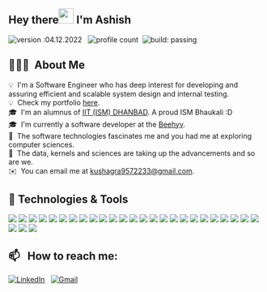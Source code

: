 ## Hey there<img src="https://raw.githubusercontent.com/MartinHeinz/MartinHeinz/master/wave.gif" width="30px"> I'm Ashish
![version :04.12.2022](https://img.shields.io/badge/version-04.12.2022-informational) &nbsp;
![profile count](https://komarev.com/ghpvc/?username=AshishRanjan2910&color=red)&nbsp;
![build: passing](https://img.shields.io/badge/build-passing-success)


## 👨🏻‍💻 &nbsp;About Me

💡 &nbsp;I'm a Software Engineer who has deep interest for developing and assuring efficient and scalable system design and internal testing.\
💡 &nbsp;Check my portfolio [here](https://surfwithranjan.netlify.app/).\
🎓 &nbsp;I'm an alumnus of [IIT (ISM) DHANBAD](https://www.iitism.ac.in/iitismnew/). A proud ISM Bhaukali :D \
🎓 &nbsp;I'm currently a software developer at the [Beehyv](https://www.beehyv.com/). \
🌱 &nbsp;The software technologies fascinates me and you had me at exploring computer sciences.\
🌱 &nbsp;The data, kernels and sciences are taking up the advancements and so are we.\
✉️ &nbsp;You can email me at kushagra9572233@gmail.com.

## 🔧 Technologies & Tools
![](https://img.shields.io/badge/Code-Java-informational?style=flat&logo=java&logoColor=white&color=2bbc8a)
![](https://img.shields.io/badge/Code-Python-informational?style=flat&logo=python&logoColor=white&color=2bbc8a)
![](https://img.shields.io/badge/Code-C++-informational?style=flat&logo=c%2B%2B&logoColor=white&color=2bbc8a)
![](https://img.shields.io/badge/Code-JavaScript-informational?style=flat&logo=javascript&logoColor=white&color=2bbc8a)
![](https://img.shields.io/badge/Code-CSS3-informational?style=flat&logo=css3&logoColor=white&color=2bbc8a)
![](https://img.shields.io/badge/Code-HTML5-informational?style=flat&logo=html5&logoColor=white&color=2bbc8a)
![](https://img.shields.io/badge/Library-React-informational?style=flat&logo=react&logoColor=white&color=2bbc8a)
![](https://img.shields.io/badge/Library-Redux-informational?style=flat&logo=react&logoColor=white&color=2bbc8a)
![](https://img.shields.io/badge/Framework-SpringBoot-informational?style=flat&logo=springboot&logoColor=white&color=2bbc8a)
![](https://img.shields.io/badge/Tools-S3-informational?style=flat&logo=s3&logoColor=white&color=2bbc8a)
![](https://img.shields.io/badge/Tools-GCS-informational?style=flat&logo=gcs&logoColor=white&color=2bbc8a)
![](https://img.shields.io/badge/Tools-MySQL-informational?style=flat&logo=mysql&logoColor=white&color=2bbc8a)
![](https://img.shields.io/badge/Tools-GCP-informational?style=flat&logo=gcp&logoColor=white&color=2bbc8a)
![](https://img.shields.io/badge/Tools-Jenkins-informational?style=flat&logo=jenkins&logoColor=white&color=2bbc8a)
![](https://img.shields.io/badge/Cloud-AWS-informational?style=flat&logo=amazonaws&logoColor=white&color=2bbc8a)
![](https://img.shields.io/badge/Cloud-GCP-informational?style=flat&logo=google-cloud&logoColor=white&color=2bbc8a)
![](https://img.shields.io/badge/Cloud-Azure-informational?style=flat&logo=microsoftazure&logoColor=white&color=2bbc8a)
![](https://img.shields.io/badge/OS-Ubuntu-informational?style=flat&logo=ubuntu&logoColor=white&color=2bbc8a)
![](https://img.shields.io/badge/OS-Windows-informational?style=flat&logo=windows&logoColor=white&color=2bbc8a)
![](https://img.shields.io/badge/OS-CentOS-informational?style=flat&logo=centos&logoColor=white&color=2bbc8a)
![](https://img.shields.io/badge/SaaS-Netlify-informational?style=flat&logo=netlify&logoColor=white&color=2bbc8a)
![](https://img.shields.io/badge/SaaS-Firebase-informational?style=flat&logo=Firebase&logoColor=white&color=2bbc8a)
![](https://img.shields.io/badge/API-Postman-informational?style=flat&logo=postman&logoColor=white&color=2bbc8a)
![](https://img.shields.io/badge/API-Swagger-informational?style=flat&logo=swagger&logoColor=white&color=2bbc8a)
![](https://img.shields.io/badge/Editor-Eclipse-informational?style=flat&logo=eclipseide&logoColor=white&color=2bbc8a)
![](https://img.shields.io/badge/Editor-Intellij-informational?style=flat&logo=intellij-idea&logoColor=white&color=2bbc8a)
![](https://img.shields.io/badge/Editor-VSCode-informational?style=flat&logo=visualstudiocode&logoColor=white&color=2bbc8a)
![](https://img.shields.io/badge/Editor-PyCharm-informational?style=flat&logo=pycharm&logoColor=white&color=2bbc8a)
[](https://img.shields.io/badge/Editor-IntelliJ-informational?style=flat&logo=intellij&logoColor=white&color=2bbc8a)
[](https://img.shields.io/badge/Agile-Jira-informational?style=flat&logo=jira&logoColor=white&color=2bbc8a)
[](https://img.shields.io/badge/Agile-Confluence-informational?style=flat&logo=confluence&logoColor=white&color=2bbc8a)

## 📫 &nbsp; How to reach me:

<a href="https://www.linkedin.com/in/ashish-ranjan-418584136/"><img alt="LinkedIn" src="https://img.shields.io/badge/linkedin%20-%230077B5.svg?&style=flat&logo=linkedin&logoColor=white"/></a> &nbsp;
<a href="mailto:kushagra9572233@gmail.com"><img alt="Gmail" src="https://img.shields.io/badge/Gmail-D14836?style=flat&logo=gmail&logoColor=white" /></a> &nbsp;

